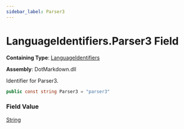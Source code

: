 ```yaml
---
sidebar_label: Parser3
---
```


# LanguageIdentifiers\.Parser3 Field

**Containing Type**: [LanguageIdentifiers](../index.md)

**Assembly**: DotMarkdown\.dll

  
Identifier for Parser3\.

```csharp
public const string Parser3 = "parser3"
```

### Field Value

[String](https://docs.microsoft.com/en-us/dotnet/api/system.string)

